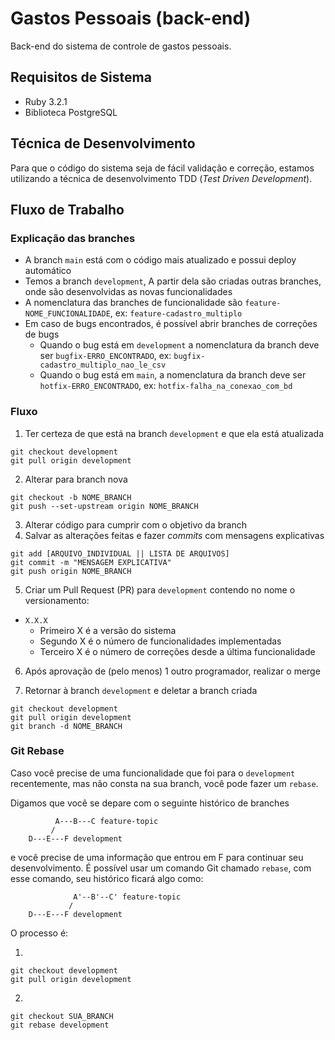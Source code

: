 # Gastos Pessoais (back-end)

Back-end do sistema de controle de gastos pessoais.

## Requisitos de Sistema

* Ruby 3.2.1
* Biblioteca PostgreSQL

## Técnica de Desenvolvimento

Para que o código do sistema seja de fácil validação e correção, estamos utilizando a técnica de desenvolvimento TDD (_Test Driven Development_).

## Fluxo de Trabalho

### Explicação das branches

* A branch `main` está com o código mais atualizado e possui deploy automático
* Temos a branch `development`, A partir dela são criadas outras branches, onde são desenvolvidas as novas funcionalidades
* A nomenclatura das branches de funcionalidade são `feature-NOME_FUNCIONALIDADE`, ex: `feature-cadastro_multiplo`
* Em caso de bugs encontrados, é possível abrir branches de correções de bugs
  * Quando o bug está em `development` a nomenclatura da branch deve ser `bugfix-ERRO_ENCONTRADO`, ex: `bugfix-cadastro_multiplo_nao_le_csv`
  * Quando o bug está em `main`, a nomenclatura da branch deve ser `hotfix-ERRO_ENCONTRADO`, ex: `hotfix-falha_na_conexao_com_bd`

### Fluxo

1. Ter certeza de que está na branch `development` e que ela está atualizada

```
git checkout development
git pull origin development
```

2. Alterar para branch nova

```
git checkout -b NOME_BRANCH
git push --set-upstream origin NOME_BRANCH
```

3. Alterar código para cumprir com o objetivo da branch
4. Salvar as alterações feitas e fazer _commits_ com mensagens explicativas

```
git add [ARQUIVO_INDIVIDUAL || LISTA DE ARQUIVOS]
git commit -m "MENSAGEM EXPLICATIVA"
git push origin NOME_BRANCH
```

5. Criar um Pull Request (PR) para `development` contendo no nome o versionamento:

* `X.X.X`
  * Primeiro X é a versão do sistema
  * Segundo X é o número de funcionalidades implementadas
  * Terceiro X é o número de correções desde a última funcionalidade

6. Após aprovação de (pelo menos) 1 outro programador, realizar o merge

7. Retornar à branch `development` e deletar a branch criada

```
git checkout development
git pull origin development
git branch -d NOME_BRANCH
```

### Git Rebase

Caso você precise de uma funcionalidade que foi para o `development` recentemente, mas não consta na sua branch, você pode fazer um `rebase`.

Digamos que você se depare com o seguinte histórico de branches

```
          A---B---C feature-topic
         /
    D---E---F development
```

e você precise de uma informação que entrou em F para continuar seu desenvolvimento. É possível usar um comando Git chamado `rebase`, com esse comando, seu histórico ficará algo como:

```
              A'--B'--C' feature-topic
             /
    D---E---F development
```

O processo é:

1.

```
git checkout development
git pull origin development
```

2.

```
git checkout SUA_BRANCH
git rebase development
```
